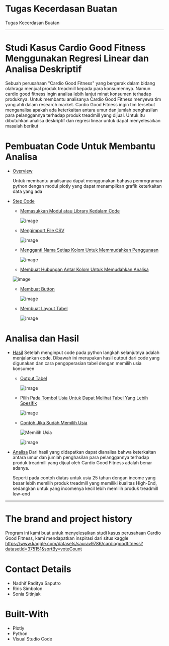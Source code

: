 # Tugas Kecerdasan Buatan
Tugas Kecerdasan Buatan

-----------------------------------------------------------------------------------------------------------------------------------------------------------------------

# Studi Kasus Cardio Good Fitness Menggunakan Regresi Linear dan Analisa Deskriptif

Sebuah perusahaan "Cardio Good Fitness" yang bergerak dalam bidang olahraga menjual produk treadmill kepada para konsumennya. Namun cardio good fitness ingin analisa lebih lanjut minat konsumen terhadap produknya. Untuk membantu analisanya Cardio Good Fitness menyewa tim yang ahli dalam research market. Cardio Good Fitness ingin tim tersebut menganalisa apakah ada keterkaitan antara umur dan jumlah penghasilan para pelanggannya terhadap produk treadmill yang dijual. Untuk itu dibutuhkan analisa deskriptif dan regresi linear untuk dapat menyelesaikan masalah berikut

# Pembuatan Code Untuk Membantu Analisa
- [Overview](#url)

  Untuk membantu analisanya dapat menggunakan bahasa pemrograman python dengan modul plotly yang dapat menampilkan grafik keterkaitan data yang ada
  
- [Step Code](#url)
    - [Memasukkan Modul atau Library Kedalam Code](#url)
      
      ![image](https://user-images.githubusercontent.com/124382956/216769086-50fbd59f-84e1-49b3-93c4-23865f052f27.png)

    - [Mengimport File CSV](#url)
      
      ![image](https://user-images.githubusercontent.com/124382956/216769126-bad11bef-7a6f-4f7e-8e49-c28c63a672dd.png)

    - [Mengganti Nama Setiap Kolom Untuk Memmudahkan Penggunaan](#url)

      ![image](https://user-images.githubusercontent.com/124382956/216769156-a98cac61-c9ec-4c34-ad75-bfde9ecb0090.png)

    - [Membuat Hubungan Antar Kolom Untuk Memudahkan Analisa](#url)
      
     ![image](https://user-images.githubusercontent.com/124382956/216771385-37693e05-721c-481b-9997-c141c12783ec.png)

    - [Membuat Button](#url)

      ![image](https://user-images.githubusercontent.com/124382956/216769296-a11bd7e4-dfce-406e-8b9f-9b3e0318d710.png)
      
    - [Membuat Layout Tabel](#url)

      ![image](https://user-images.githubusercontent.com/124382956/216771398-9d6722a2-9c6f-4bf3-ba03-97e34705224c.png)

# Analisa dan Hasil
- [Hasil](#url)
  Setelah menginput code pada python langkah selanjutnya adalah menjalankan code. Dibawah ini merupakan hasil output dari code yang digunakan dan cara pengoperasian tabel dengan memilih usia konsumen
  
    - [Output Tabel](#url)
      
      ![image](https://user-images.githubusercontent.com/124382956/216770827-d11716c8-ee1b-4f93-aeb6-bd6fbf386397.png)

    - [Pilih Pada Tombol Usia Untuk Dapat Melihat Tabel Yang Lebih Spesifik](#url)
      
      ![image](https://user-images.githubusercontent.com/124382956/216770835-8d805f84-6fd0-4aef-8b5f-d9c06f4dc1b9.png)

    - [Contoh Jika Sudah Memilih Usia](#url)




    
      ![Memilih Usia](https://user-images.githubusercontent.com/124382956/217151730-75858e3f-b1a1-45d5-9009-55ff76afaa3e.gif)
      
      
      
      
      
      
      

      ![image](https://user-images.githubusercontent.com/124382956/216770935-e353c60a-284a-439f-a82e-970ccd013f09.png)
      
- [Analisa](#url)
  Dari hasil yang didapatkan dapat dianalisa bahwa keterkaitan antara umur dan jumlah penghasilan para pelanggannya terhadap produk treadmill yang dijual oleh Cardio Good Fitness adalah benar adanya. 
  
  Seperti pada contoh diatas untuk usia 25 tahun dengan income yang besar lebih memilih produk treadmill yang memiliki kualitas High-End, sedangkan untuk yang incomenya kecil lebih memilih produk treadmill low-end
----------------------------------------------------------------------------------------------------------------------------------------------------------------------
# The brand and project history
Program ini kami buat untuk menyelesaikan studi kasus perusahaan Cardio Good Fitness, kami mendapatkan inspirasi dari situs kaggle https://www.kaggle.com/datasets/saurav9786/cardiogoodfitness?datasetId=375151&sortBy=voteCount

# Contact Details
- Nadhif Raditya Saputro
- Riris Simbolon
- Sonia Sitinjak

# Built-With
- Plotly
- Python
- Visual Studio Code



